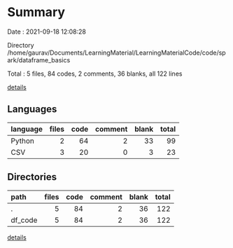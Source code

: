 # Summary

Date : 2021-09-18 12:08:28

Directory /home/gaurav/Documents/LearningMaterial/LearningMaterialCode/code/spark/dataframe_basics

Total : 5 files,  84 codes, 2 comments, 36 blanks, all 122 lines

[details](details.md)

## Languages
| language | files | code | comment | blank | total |
| :--- | ---: | ---: | ---: | ---: | ---: |
| Python | 2 | 64 | 2 | 33 | 99 |
| CSV | 3 | 20 | 0 | 3 | 23 |

## Directories
| path | files | code | comment | blank | total |
| :--- | ---: | ---: | ---: | ---: | ---: |
| . | 5 | 84 | 2 | 36 | 122 |
| df_code | 5 | 84 | 2 | 36 | 122 |

[details](details.md)